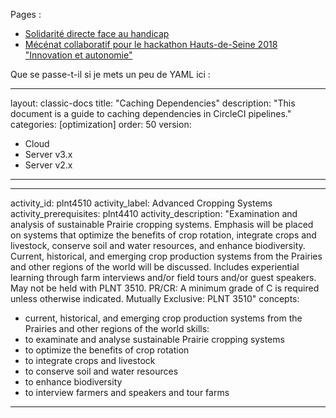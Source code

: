 Pages :
* [Solidarité directe face au handicap](donation)
* [Mécénat collaboratif pour le hackathon Hauts-de-Seine 2018 "Innovation et autonomie"](hackathon)

Que se passe-t-il si je mets un peu de YAML ici :

---
layout: classic-docs
title: "Caching Dependencies"
description: "This document is a guide to caching dependencies in CircleCI pipelines."
categories: [optimization]
order: 50
version:
- Cloud
- Server v3.x
- Server v2.x
---


---
activity_id: plnt4510
activity_label: Advanced Cropping Systems
activity_prerequisites: plnt4410
activity_description: "Examination and analysis of sustainable Prairie cropping systems. Emphasis will be placed on systems that optimize the benefits of crop rotation, integrate crops and livestock, conserve soil and water resources, and enhance biodiversity. Current, historical, and emerging crop production systems from the Prairies and other regions of the world will be discussed. Includes experiential learning through farm interviews and/or field tours and/or guest speakers. May not be held with PLNT 3510.
PR/CR: A minimum grade of C is required unless otherwise indicated.
Mutually Exclusive: PLNT 3510"
concepts:
- current, historical, and emerging crop production systems from the Prairies and other regions of the world
skills:
- to examinate and analyse sustainable Prairie cropping systems
- to optimize the benefits of crop rotation
- to integrate crops and livestock
- to conserve soil and water resources
- to enhance biodiversity
- to interview farmers and speakers and tour farms
---

